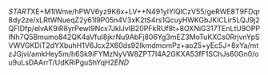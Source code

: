 $START$XE+M1IWme/hPWV6yz9K6x+LV++N491ylYlQlCzV55/geRWE8T9FDqr8dy2ze/xLRtWNueqZ2y61l9P05n4V3xK2tS4rs1QcuyHWKGbJKlCLir5LQJ9j2QFIDfp/elvAK9iR8yrPewI9Ncx7JklJvIB20PFkRUf8t+8OXNiG317TEnLtU9OPPINh7Q5Bmumo842QK4aVfuI8jkrNu9AbFj806Yg3mEZ3MoTuKXCs0RrjvnYpSVWVGKDiT2dYXbuhH1V6Jcx2X60ds92IkmdmomPz+ao25+yEc5J+8xYa/mtzJGjvi/amkHey5m/h6Sk9iFYMzNyVW8ZPT7I4A2GKXA53fF1SChJs60Gn0/ou9uLsDAArrT/UdKRiPguShYqH2$END$